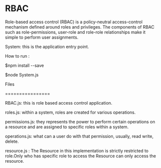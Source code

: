 # RBAC
Role-based access control (RBAC) is a policy-neutral access-control mechanism defined around roles and privileges. The components of RBAC such as role-permissions, user-role and role-role relationships make it simple to perform user assignments.

System: this is the application entry point. 

How to run :

$npm install --save

$node System.js


Files

================

RBAC.js: this is role based access control application.

roles.js: within a system, roles are created for various operations.

permissions.js: they represents the power to perform certain operations on a resource and are assigned to specific roles within a system.

operations.js: what can a user do with that permission, usually, read write, delete.

resource.js : The Resource in this implementation is strictly restricted to role.Only who has specific role to access the Resource can only access the resource.
